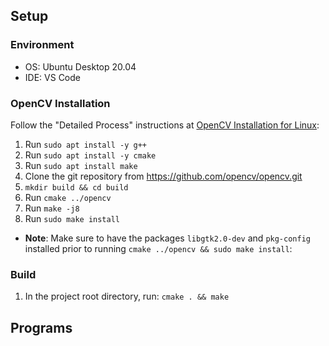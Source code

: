 ## Setup
### Environment

- OS: Ubuntu Desktop 20.04
- IDE: VS Code

### OpenCV Installation

Follow the "Detailed Process" instructions at [OpenCV Installation for Linux](https://docs.opencv.org/4.5.1/d7/d9f/tutorial_linux_install.html):
1. Run `sudo apt install -y g++`
2. Run `sudo apt install -y cmake`
3. Run `sudo apt install make`
4. Clone the git repository from https://github.com/opencv/opencv.git
5. `mkdir build && cd build`
6. Run `cmake ../opencv`
7. Run `make -j8`
8. Run `sudo make install`
- **Note**: Make sure to have the packages `libgtk2.0-dev` and `pkg-config` installed prior to running `cmake ../opencv && sudo make install`:

### Build

1. In the project root directory, run: `cmake . && make`

## Programs

### 
